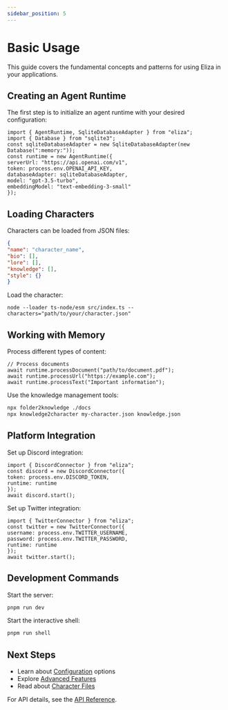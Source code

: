 ```yaml
---
sidebar_position: 5
---
```


# Basic Usage

This guide covers the fundamental concepts and patterns for using Eliza in your applications.

## Creating an Agent Runtime

The first step is to initialize an agent runtime with your desired configuration:
```
import { AgentRuntime, SqliteDatabaseAdapter } from "eliza";
import { Database } from "sqlite3";
const sqliteDatabaseAdapter = new SqliteDatabaseAdapter(new Database(":memory:"));
const runtime = new AgentRuntime({
serverUrl: "https://api.openai.com/v1",
token: process.env.OPENAI_API_KEY,
databaseAdapter: sqliteDatabaseAdapter,
model: "gpt-3.5-turbo",
embeddingModel: "text-embedding-3-small"
});
```

## Loading Characters

Characters can be loaded from JSON files:
```json
{
"name": "character_name",
"bio": [],
"lore": [],
"knowledge": [],
"style": {}
}
```

Load the character:
```
node --loader ts-node/esm src/index.ts --characters="path/to/your/character.json"
```

## Working with Memory

Process different types of content:
```
// Process documents
await runtime.processDocument("path/to/document.pdf");
await runtime.processUrl("https://example.com");
await runtime.processText("Important information");
```

Use the knowledge management tools:
```bash
npx folder2knowledge ./docs
npx knowledge2character my-character.json knowledge.json
```

## Platform Integration

Set up Discord integration:
```
import { DiscordConnector } from "eliza";
const discord = new DiscordConnector({
token: process.env.DISCORD_TOKEN,
runtime: runtime
});
await discord.start();
```

Set up Twitter integration:
```
import { TwitterConnector } from "eliza";
const twitter = new TwitterConnector({
username: process.env.TWITTER_USERNAME,
password: process.env.TWITTER_PASSWORD,
runtime: runtime
});
await twitter.start();
```


## Development Commands

Start the server:
```bash
pnpm run dev
```


Start the interactive shell:
```bash
pnpm run shell
```

## Next Steps

- Learn about [Configuration](./configuration) options
- Explore [Advanced Features](./advanced)
- Read about [Character Files](./characterfile)

For API details, see the [API Reference](../api).
